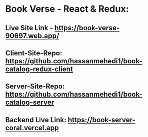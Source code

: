 # Book Verse - React & Redux:

## Live Site Link - https://book-verse-90697.web.app/

## Client-Site-Repo: https://github.com/hassanmehedi1/book-catalog-redux-client

## Server-Site-Repo: https://github.com/hassanmehedi1/book-catalog-server

## Backend Live Link: https://book-server-coral.vercel.app
